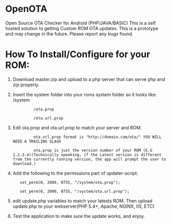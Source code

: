 OpenOTA
=======

Open Source OTA Checker for Android (PHP/JAVA/BASIC)
This is a self hosted solution to getting Custom ROM OTA updates. This is a prototype and may change in the future.
Please report any bugs found.

How To Install/Configure for your ROM:
===============
1. Download master.zip and upload to a php server that can serve php and zip properly.
2. Insert the system folder into your roms system folder so it looks like:
          /system

                /ota.prop
                
                /ota.url.prop
                
3. Edit ota.prop and ota.url.prop to match your server and ROM.

                ota.url.prop format is "http://domain.com/ota/" YOU WILL NEED A TRAILING SLASH
                
                ota.prop is just the version number of your ROM (E.G 1.2.3.4)(Technically speaking, if the Latest version is different from the currently running version, the app will prompt the user to download.)
4. Add the following to the permissions part of updater-script:

          set_perm(0, 2000, 0755, "/system/ota.prop");
          
          set_perm(0, 2000, 0755, "/system/ota.url.prop");
          
5. edit update.php variables to match your latests ROM. Then upload update.php to your webserver(PHP 5.4+, Apache, NGINX, IIS, ETC)
6. Test the application to make sure the update works, and enjoy.
